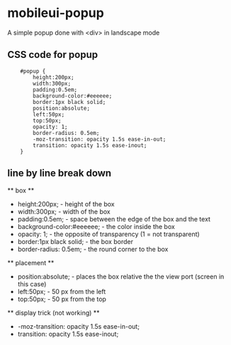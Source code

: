 # mobileui-popup
A simple popup done with &lt;div> in landscape mode


## CSS code for popup ##
```
	#popup {
		height:200px;
		width:300px;
		padding:0.5em;
		background-color:#eeeeee;
		border:1px black solid;
		position:absolute;
		left:50px;
		top:50px;
		opacity: 1;
		border-radius: 0.5em;
		-moz-transition: opacity 1.5s ease-in-out;
		transition: opacity 1.5s ease-inout;
	}
```

## line by line break down ##

** box **

* height:200px;  - height of the box
* width:300px;   - width of the box
* padding:0.5em; - space between the edge of the box and the text
* background-color:#eeeeee; - the color inside the box
* opacity: 1; - the opposite of transparency (1 = not transparent)
* border:1px black solid; - the box border
* border-radius: 0.5em; - the round corner to the box

** placement **

* position:absolute; - places the box relative the the view port (screen in this case)
* left:50px; - 50 px from the left
* top:50px; - 50 px from the top

** display trick (not working) **

* -moz-transition: opacity 1.5s ease-in-out;
* transition: opacity 1.5s ease-inout;
